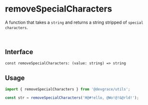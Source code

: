 # removeSpecialCharacters

A function that takes a `string` and returns a string stripped of `special characters`.

<br />

## Interface
```tsx
const removeSpecialCharacters: (value: string) => string
```

## Usage
```ts
import { removeSpecialCharacters } from '@devgrace/utils';

const str = removeSpecialCharacters('H@#!ello, @Wo!@!&@rld!');
```